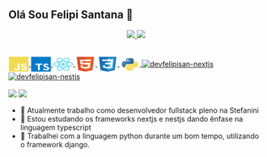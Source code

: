 ## Olá Sou Felipi Santana 👋

<div align="center">
  <a href="https://github.com/devfelipisan">
  <img height="180em" src="https://github-readme-stats.vercel.app/api?username=devfelipisan&show_icons=true&theme=dracula&include_all_commits=true&count_private=true"/>
  <img height="180em" src="https://github-readme-stats.vercel.app/api/top-langs/?username=devfelipisan&layout=compact&langs_count=7&theme=dracula"/>
</div>
</br>
<div style="display: inline_block"><br>
  <img align="center" alt="devfelipisan-Js" height="30" width="40" src="https://raw.githubusercontent.com/devicons/devicon/master/icons/javascript/javascript-plain.svg">
  <img align="center" alt="devfelipisan-Ts" height="30" width="40" src="https://raw.githubusercontent.com/devicons/devicon/master/icons/typescript/typescript-plain.svg">
  <img align="center" alt="devfelipisan-React" height="30" width="40" src="https://raw.githubusercontent.com/devicons/devicon/master/icons/react/react-original.svg">
  <img align="center" alt="devfelipisan-HTML" height="30" width="40" src="https://raw.githubusercontent.com/devicons/devicon/master/icons/html5/html5-original.svg">
  <img align="center" alt="devfelipisan-CSS" height="30" width="40" src="https://raw.githubusercontent.com/devicons/devicon/master/icons/css3/css3-original.svg">
  <img align="center" alt="devfelipisan-Python" height="30" width="40" src="https://raw.githubusercontent.com/devicons/devicon/master/icons/python/python-original.svg">
  <img align="center" alt="devfelipisan-nextjs" height="30" width="40" src="https://cdn.jsdelivr.net/gh/devicons/devicon/icons/nextjs/nextjs-original-wordmark.svg">
  <img align="center" alt="devfelipisan-nestjs" height="30" width="40" src="https://cdn.jsdelivr.net/gh/devicons/devicon/icons/nestjs/nestjs-plain-wordmark.svg">
</div>
 </br>
<div> 
    <a href = "mailto:cdevfelipisan@gmail.com"><img src="https://img.shields.io/badge/-Gmail-%23333?style=for-the-badge&logo=gmail&logoColor=white" target="_blank"></a>
  <a href="https://www.linkedin.com/in/felipisantana" target="_blank"><img src="https://img.shields.io/badge/-LinkedIn-%230077B5?style=for-the-badge&logo=linkedin&logoColor=white" target="_blank"></a>
</div>

- 🔭 Atualmente trabalho como desenvolvedor fullstack pleno na Stefanini
- 🌱 Estou estudando os frameworks nextjs e nestjs dando ênfase na linguagem typescript
- 💬 Trabalhei com a linguagem python durante um bom tempo, utilizando o framework django.
